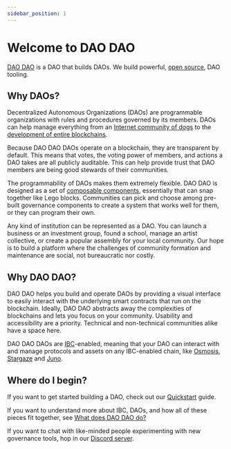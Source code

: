 ```yaml
---
sidebar_position: 1
---
```


# Welcome to DAO DAO

[DAO
DAO](https://daodao.zone/dao/juno10h0hc64jv006rr8qy0zhlu4jsxct8qwa0vtaleayh0ujz0zynf2s2r7v8q)
is a DAO that builds DAOs. We build powerful, [open
source](https://github.com/DA0-DA0), DAO tooling.

## Why DAOs?

Decentralized Autonomous Organizations (DAOs) are programmable organizations
with rules and procedures governed by its members. DAOs can help manage
everything from an [Internet community of
dogs](https://daodao.zone/dao/juno1czh5dy2kxwwt5hlw6rr2q25clj96sheftsdccswg9qe34m3wzgdswmw8ju)
to the [development of entire
blockchains](https://daodao.zone/dao/neutron1suhgf5svhu4usrurvxzlgn54ksxmn8gljarjtxqnapv8kjnp4nrstdxvff/proposals).

Because DAO DAO DAOs operate on a blockchain, they are transparent by default.
This means that votes, the voting power of members, and actions a DAO takes are
all publicly auditable. This can help provide trust that DAO members are being
good stewards of their communities.

The programmability of DAOs makes them extremely flexible. DAO DAO is designed
as a set of [composable
components](https://github.com/DA0-DA0/dao-contracts/wiki/DAO-DAO-Contracts-Design),
essentially that can snap together like Lego blocks. Communities can pick and
choose among pre-built governance components to create a system that works well
for them, or they can program their own.

Any kind of institution can be represented as a DAO. You can launch a business
or an investment group, found a school, manage an artist collective, or create a
popular assembly for your local community. Our hope is to build a platform where
the challenges of community formation and maintenance are social, not
bureaucratic nor costly.

## Why DAO DAO?

DAO DAO helps you build and operate DAOs by providing a visual interface to
easily interact with the underlying smart contracts that run on the blockchain.
Ideally, DAO DAO abstracts away the complexities of blockchains and lets you
focus on your community. Usability and accessibility are a priority. Technical
and non-technical communities alike have a space here.

DAO DAO DAOs are
[IBC](https://www.coinbase.com/cloud/discover/dev-foundations/ibc-protocol)-enabled,
meaning that your DAO can interact with and manage protocols and assets on any
IBC-enabled chain, like [Osmosis](https://osmosis.zone),
[Stargaze](https://stargaze.zone) and [Juno](https://junonetwork.io).

## Where do I begin?

If you want to get started building a DAO, check out our
[Quickstart](/quickstart/create-a-dao.md) guide.

If you want to understand more about IBC, DAOs, and how all of these pieces fit
together, see [What does DAO DAO do?](/docs/more-info/what-does-dao-dao-do.md)

If you want to chat with like-minded people experimenting with new governance
tools, hop in our [Discord server](https://discord.daodao.zone).

